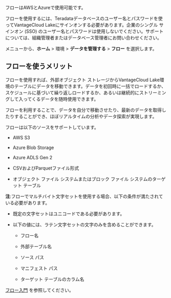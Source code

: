 フローはAWSとAzureで使用可能です。

フローを使用するには、Teradataデータベースのユーザー名とパスワードを使ってVantageCloud Lakeにサインオンする必要があります。企業のシングル サインオン (SSO) のユーザー名とパスワードは使用しないでください。サポートについては、組織管理者またはデータベース管理者にお問い合わせください。

メニューから、**ホーム** \> 環境 \> **データを管理する** \> **フロー** を選択します。

フローを使うメリット
--------------------

フローを使用すれば、外部オブジェクト ストレージからVantageCloud Lake環境のテーブルにデータを移動できます。データを初回時に一括でロードするか、スケジュールに基づいて繰り返しロードするか、あるいは継続的にストリーミングして入ってくるデータを随時使用できます。

フローを利用することで、データを自分で移動させたり、最新のデータを取得したりすることができ、ほぼリアルタイムの分析やデータ探索が実現します。

フローは以下のソースをサポートしています。

-   AWS S3

-   Azure Blob Storage

-   Azure ADLS Gen 2

-   CSVおよびParquetファイル形式

-   オブジェクト ファイル システムまたはブロック ファイル システムのターゲット テーブル

**注**:フローでマルチバイト文字セットを使用する場合、以下の条件が満たされている必要があります。

-   既定の文字セットはユニコードである必要があります。

-   以下の値には、ラテン文字セットの文字のみを含めることができます。

    -   フロー名

    -   外部テーブル名

    -   ソース パス

    -   マニフェスト パス

    -   ターゲット テーブルのカラム名

[フロー入門](https://docs.teradata.com/access/sources/dita/topic?dita:topicPath=mtm1702491487769.dita) を参照してください。
